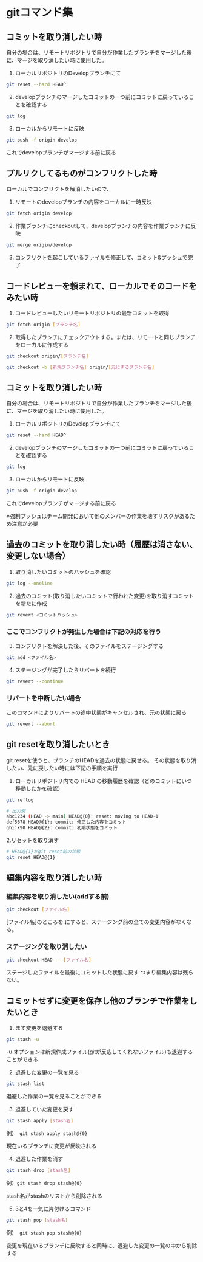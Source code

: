 # gitコマンド集

## コミットを取り消したい時

自分の場合は、リモートリポジトリで自分が作業したブランチをマージした後に、マージを取り消したい時に使用した。

1. ローカルリポジトリのDevelopブランチにて

```bash
git reset --hard HEAD^
```

2. developブランチのマージしたコミットの一つ前にコミットに戻っていることを確認する

```bash
git log
```

3. ローカルからリモートに反映

```bash
git push -f origin develop
```

これでdevelopブランチがマージする前に戻る

## プルリクしてるものがコンフリクトした時

ローカルでコンフリクトを解消したいので、

1. リモートのdevelopブランチの内容をローカルに一時反映

```bash
git fetch origin develop
```

2. 作業ブランチにcheckoutして、developブランチの内容を作業ブランチに反映

```bash
git merge origin/develop
```

3. コンフリクトを起こしているファイルを修正して、コミット&プッシュで完了

## コードレビューを頼まれて、ローカルでそのコードをみたい時

1. コードレビューしたいリモートリポジトリの最新コミットを取得

```bash
git fetch origin [ブランチ名]
```

2. 取得したブランチにチェックアウトする。または、リモートと同じブランチをローカルに作成する

```bash
git checkout origin/[ブランチ名]
```

```bash
git checkout -b [新規ブランチ名] origin/[元にするブランチ名]
```

## コミットを取り消したい時

自分の場合は、リモートリポジトリで自分が作業したブランチをマージした後に、マージを取り消したい時に使用した。

1. ローカルリポジトリのDevelopブランチにて

```bash
git reset --hard HEAD^
```

2. developブランチのマージしたコミットの一つ前にコミットに戻っていることを確認する

```bash
git log
```

3. ローカルからリモートに反映

```bash
git push -f origin develop
```

これでdevelopブランチがマージする前に戻る

※強制プッシュはチーム開発において他のメンバーの作業を壊すリスクがあるため注意が必要

## 過去のコミットを取り消したい時（履歴は消さない、変更しない場合）

1. 取り消したいコミットのハッシュを確認

```bash
git log --oneline
```

2. 過去のコミット(取り消したいコミットで行われた変更)を取り消すコミットを新たに作成

```bash
git revert <コミットハッシュ>
```

### ここでコンフリクトが発生した場合は下記の対応を行う

3. コンフリクトを解決した後、そのファイルをステージングする

```bash
git add <ファイル名>
```

4. ステージングが完了したらリバートを続行

```bash
git revert --continue
```

### リバートを中断したい場合

このコマンドによりリバートの途中状態がキャンセルされ、元の状態に戻る

```bash
git revert --abort
```

## git resetを取り消したいとき

git resetを使うと、ブランチのHEADを過去の状態に戻せる。
その状態を取り消したい、元に戻したい時には下記の手順を実行

1. ローカルリポジトリ内での HEAD の移動履歴を確認（どのコミットにいつ移動したかを確認）

```bash
git reflog
```

```bash
# 出力例
abc1234 (HEAD -> main) HEAD@{0}: reset: moving to HEAD~1
def5678 HEAD@{1}: commit: 修正した内容をコミット
ghijk90 HEAD@{2}: commit: 初期状態をコミット
```

2.リセットを取り消す

```bash
# HEAD@{1}がgit reset前の状態
git reset HEAD@{1}
```

## 編集内容を取り消したい時

### 編集内容を取り消したい(addする前)

```bash
git checkout [ファイル名]
```

[ファイル名]のところを.にすると、ステージング前の全ての変更内容がなくなる。

### ステージングを取り消したい

```bash
git checkout HEAD -- [ファイル名]
```

ステージしたファイルを最後にコミットした状態に戻す
つまり編集内容は残らない。

## コミットせずに変更を保存し他のブランチで作業をしたいとき

1. まず変更を退避する

```bash
git stash -u
```

-u オプションは新規作成ファイル(gitが反応してくれないファイル)も退避することができる

2. 退避した変更の一覧を見る

```bash
git stash list
```

退避した作業の一覧を見ることができる

3. 退避していた変更を戻す

```bash
git stash apply [stash名]
```

例）　`git stash apply stash@{0}`

現在いるブランチに変更が反映される

4. 退避した作業を消す

```bash
git stash drop [stash名]
```

例）`git stash drop stash@{0}`

stash名がstashのリストから削除される

5. 3と4を一気に片付けるコマンド

```bash
git stash pop [stash名]
```

例）　`git stash pop stash@{0}`

変更を現在いるブランチに反映すると同時に、退避した変更の一覧の中から削除する
